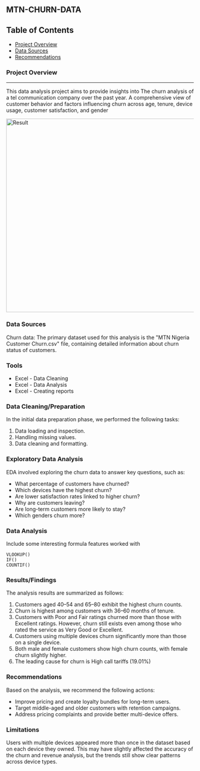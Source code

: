 ## MTN-CHURN-DATA

## Table of Contents

- [Project Overview](#project-overview)
- [Data Sources](#data-sources)
- [Recommendations](#recommendations)

### Project Overview
---

This data analysis project aims to provide insights into The churn analysis of a tel communication company over the past year. A comprehensive view of customer behavior and factors influencing churn across age, tenure, device usage, customer satisfaction, and gender

<img width="589" height="520" alt="Result" src="https://github.com/user-attachments/assets/62e6a49d-93f3-4460-ab3e-3895fe25067d" />



### Data Sources

Churn data: The primary dataset used for this analysis is the "MTN Nigeria Customer Churn.csv" file, containing detailed information about churn status of customers.
### Tools

- Excel - Data Cleaning
- Excel - Data Analysis
- Excel - Creating reports


### Data Cleaning/Preparation

In the initial data preparation phase, we performed the following tasks:
1. Data loading and inspection.
2. Handling missing values.
3. Data cleaning and formatting.

### Exploratory Data Analysis

EDA involved exploring the churn data to answer key questions, such as:

- What percentage of customers have churned?
- Which devices have the highest churn?
- Are lower satisfaction rates linked to higher churn?
- Why are customers leaving?
- Are long-term customers more likely to stay?
- Which genders churn more?

### Data Analysis

Include some interesting formula features worked with

```Excel formula
VLOOKUP()
IF()
COUNTIF()
```

### Results/Findings

The analysis results are summarized as follows:
1. Customers aged 40–54 and 65–80 exhibit the highest churn counts.
2. Churn is highest among customers with 36–60 months of tenure.
3. Customers with Poor and Fair ratings churned more than those with Excellent ratings.
However, churn still exists even among those who rated the service as Very Good or Excellent.
4. Customers using multiple devices churn significantly more than those on a single device.
5. Both male and female customers show high churn counts, with female churn slightly higher.
6. The leading cause for churn is High call tariffs (19.01%)
### Recommendations

Based on the analysis, we recommend the following actions:
- Improve pricing and create loyalty bundles for long-term users.
- Target middle-aged and older customers with retention campaigns.
- Address pricing complaints and provide better multi-device offers.
### Limitations

Users with multiple devices appeared more than once in the dataset based on each device they owned. This may have slightly affected the accuracy of the churn and revenue analysis, but the trends still show clear patterns across device types.
